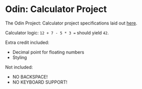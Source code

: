 # Odin: Calculator Project

The Odin Project: Calculator project specifications laid out [here](https://www.theodinproject.com/lessons/foundations-calculator).

Calculator logic: `12 + 7 - 5 * 3 =` should yield `42`.

Extra credit included:

- Decimal point for floating numbers
- Styling

Not included:

- NO BACKSPACE!
- NO KEYBOARD SUPPORT!
